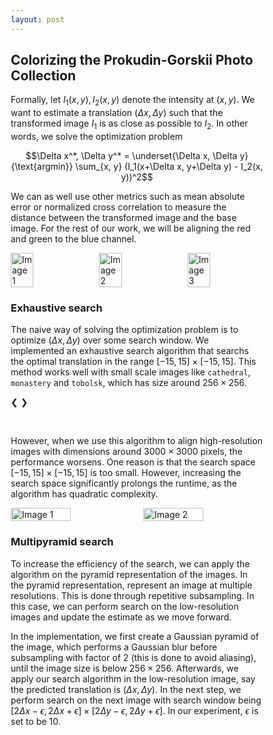 ```yaml
---
layout: post
---
```


## Colorizing the Prokudin-Gorskii Photo Collection

Formally, let $I_1(x, y), I_2(x, y)$ denote the intensity at $(x, y)$. We want to estimate a translation $(\Delta x, \Delta y)$ such that the transformed image $I_1$ is as close as possible to $I_2$. In other words, we solve the optimization problem

$$\Delta x^*, \Delta y^* = \underset{\Delta x, \Delta y}{\text{argmin}} \sum_{x, y} (I_1(x+\Delta x, y+\Delta y) - I_2(x, y))^2$$

We can as well use other metrics such as mean absolute error or normalized cross correlation to measure the distance between the transformed image and the base image. For the rest of our work, we will be aligning the red and green to the blue channel. 

<div style="display: flex; justify-content: space-between;">
  <img src="{{ site.baseurl }}/assets/images/red_raw.png" alt="Image 1" style="width: 30%; height: auto;">
  <img src="{{ site.baseurl }}/assets/images/green_raw.png" alt="Image 2" style="width: 30%; height: auto;">
  <img src="{{ site.baseurl }}/assets/images/blue_raw.png" alt="Image 3" style="width: 30%; height: auto;">
</div>

### Exhaustive search

The naive way of solving the optimization problem is to optimize $(\Delta x, \Delta y)$ over some search window. We implemented an exhaustive search algorithm that searchs the optimal translation in the range $[-15, 15]\times [-15, 15]$. This method works well with small scale images like `cathedral`, `monastery` and `tobolsk`, which has size around $256\times 256$. 

<head>
<meta name="viewport" content="width=device-width, initial-scale=1">
<style>
* {box-sizing: border-box}
.mySlides {display: none}
img {vertical-align: middle;}

/* Slideshow container */
.slideshow-container {
  max-width: 1000px;
  position: relative;
  margin: auto;
}

/* Container for side-by-side images */
.image-container {
  display: flex;                /* Use flexbox to arrange images side by side */
  justify-content: space-between; /* Ensure equal space between images */
  align-items: center;          /* Center images vertically if they have different heights */
}

/* Style for each side-by-side image */
.side-by-side-image {
  width: 48%;                   /* Adjust width as needed (less than 50% to fit both images in one row) */
  height: auto;                 /* Maintain aspect ratio */
  border: 2px solid #ccc;       /* Border around each image */
  box-sizing: border-box;       /* Include border in width calculation */
}

/* Next & previous buttons */
.prev, .next {
  cursor: pointer;
  position: absolute;
  top: 50%;
  width: auto;
  padding: 16px;
  margin-top: -22px;
  color: white;
  font-weight: bold;
  font-size: 18px;
  transition: 0.6s ease;
  border-radius: 0 3px 3px 0;
  user-select: none;
}

/* Position the "next button" to the right */
.next {
  right: 0;
  border-radius: 3px 0 0 3px;
}

/* On hover, add a black background color with a little bit see-through */
.prev:hover, .next:hover {
  background-color: rgba(0,0,0,0.8);
}

/* The dots/bullets/indicators */
.dot {
  cursor: pointer;
  height: 15px;
  width: 15px;
  margin: 0 2px;
  background-color: #bbb;
  border-radius: 50%;
  display: inline-block;
  transition: background-color 0.6s ease;
}

.active, .dot:hover {
  background-color: #717171;
}

/* Fading animation */
.fade {
  animation-name: fade;
  animation-duration: 1.5s;
}

@keyframes fade {
  from {opacity: .4} 
  to {opacity: 1}
}
</style>
</head>

<!-- First Slider -->
<div class="slideshow-container">

  <div class="mySlides fade">
    <div class="image-container">
      <img src="{{ site.baseurl }}/assets/images/raw_cathedral.png" class="side-by-side-image">
      <img src="{{ site.baseurl }}/assets/images/mse_cathedral.png" class="side-by-side-image">
    </div>
  </div>

  <div class="mySlides fade">
    <div class="image-container">
      <img src="{{ site.baseurl }}/assets/images/raw_monastery.png" class="side-by-side-image">
      <img src="{{ site.baseurl }}/assets/images/mse_monastery.png" class="side-by-side-image">
    </div>
  </div>

  <div class="mySlides fade">
    <div class="image-container">
      <img src="{{ site.baseurl }}/assets/images/raw_tobolsk.png" class="side-by-side-image">
      <img src="{{ site.baseurl }}/assets/images/mse_tobolsk.png" class="side-by-side-image">
    </div>
  </div>

  <a class="prev" onclick="plusSlides(-1, 'default')">❮</a>
  <a class="next" onclick="plusSlides(1, 'default')">❯</a>

</div>
<br>

<div style="text-align:center">
  <span class="dot" onclick="currentSlide(1, 'default')"></span> 
  <span class="dot" onclick="currentSlide(2, 'default')"></span> 
  <span class="dot" onclick="currentSlide(3, 'default')"></span> 
</div>


<script>
let slideIndices = { 'default': 1, 'second-slider': 1 }; 

function plusSlides(n, sliderClass) {
  showSlides(slideIndices[sliderClass] += n, sliderClass);
}

function currentSlide(n, sliderClass) {
  showSlides(slideIndices[sliderClass] = n, sliderClass);
}

function showSlides(n, sliderClass) {
  let i;
  let slides = document.querySelectorAll(`.${sliderClass} .mySlides`);
  let dots = document.querySelectorAll(`.${sliderClass} .dot`);
  if (n > slides.length) {slideIndices[sliderClass] = 1}    
  if (n < 1) {slideIndices[sliderClass] = slides.length}
  for (i = 0; i < slides.length; i++) {
    slides[i].style.display = "none";  
  }
  for (i = 0; i < dots.length; i++) {
    dots[i].className = dots[i].className.replace(" active", "");
  }
  slides[slideIndices[sliderClass] - 1].style.display = "block";  
  dots[slideIndices[sliderClass] - 1].className += " active";
}
</script>

However, when we use this algorithm to align high-resolution images with dimensions around $3000 \times 3000$ pixels, the performance worsens. One reason is that the search space $[-15, 15] \times [-15, 15]$ is too small. However, increasing the search space significantly prolongs the runtime, as the algorithm has quadratic complexity.

<div style="display: flex; justify-content: center; gap: 20px;">
  <img src="{{ site.baseurl }}/assets/images/raw_melons.jpg" alt="Image 1" style="width: 50%; height: auto;">
  <img src="{{ site.baseurl }}/assets/images/mse_melons.jpg" alt="Image 2" style="width: 50%; height: auto;">
</div>

### Multipyramid search

To increase the efficiency of the search, we can apply the algorithm on the pyramid representation of the images. In the pyramid representation, represent an image at multiple resolutions. This is done through repetitive subsampling. In this case, we can perform search on the low-resolution images and update the estimate as we move forward. 

In the implementation, we first create a Gaussian pyramid of the image, which performs a Gaussian blur before subsampling with factor of $2$ (this is done to avoid aliasing), until the image size is below $256\times 256$. Afterwards, we apply our search algorithm in the low-resolution image, say the predicted translation is $(\Delta x, \Delta y)$. In the next step, we perform search on the next image with search window being $[2\Delta x-\epsilon, 2\Delta x+\epsilon]\times [2\Delta y-\epsilon, 2\Delta y+\epsilon]$. In our experiment, $\epsilon$ is set to be $10$.





